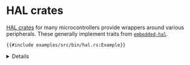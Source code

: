 # HAL crates

[HAL crates](https://github.com/rust-embedded/awesome-embedded-rust#hal-implementation-crates) for
many microcontrollers provide wrappers around various peripherals. These generally implement traits
from [`embedded-hal`](https://crates.io/crates/embedded-hal).

```rust,editable,compile_fail
{{#include examples/src/bin/hal.rs:Example}}
```

<details>

 * `split(...)` enables the GPIO port and returns a struct of its pins.
 * HAL crates exist for many Cortex-M and RISC-V devices, including various STM32, GD32, nRF, NXP,
   MSP430, AVR and PIC microcontrollers.

</details>
